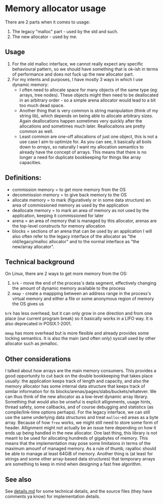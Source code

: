 Memory allocator usage
===

There are 2 parts when it comes to usage:
1. The legacy "malloc" part - used by the std and such.
2. The new allocator - used by me.

## Usage
1. For the old malloc interface, we cannot really expect any specific behavioural pattern, so we should have something that is ok-ish in terms of performance and does not fuck up the new allocator part.
2. For my intents and purposes, I have mostly 3 ways in which I use dynamic memory:
    - I often need to allocate space for many objects of the same type (eg: arrays, tree nodes). These objects might then need to be deallocated in an arbitrary order - so a simple arena allocator would lead to a bit too much dead space.
    - Another thing that is very common is string manipulation (think of my string lib), which depends on being able to allocate arbitrary sizes. Again deallocations happen sometimes very quickly after the allocations and sometimes much later. Reallocaitons are pretty common as well.
    - Least common are one-off allocations of just one object, this is not a use case I aim to optimize for.
As you can see, it basically all boils down to _arrays_, so naturally I want my allocation semantics to already have the concept of arrays. This means that there is no longer a need for duplicate bookkeeping for things like array capacities.

## Definitions:
- commission memory = to get more memory from the OS
- decommission memory = to give back memory to the OS
- allocate memory = to mark (figuratively or in some data structure) an area of commissioned memory as used by the application
- deallocate memory = to mark an area of memory as not used by the application, keeping it commissioned for later
- arena = an area of memory that is managed by this allocator, arenas are the top-level constructs for memory allocation
- blocks = sections of an arena that can be used by an application
I will also often refer to the legacy interface of the allocator as "the old/legacy/malloc allocator" and to the normal interface as "the new/array allocator".

## Technical background
On Linux, there are 2 ways to get more memory from the OS:
1. `brk` - move the end of the process's data segment, effectively changing the amount of dynamic memory available to the process
2. `mmap` - create a mappping between an address range in the process's virtual memory and either a file or some anonymous region of memory the OS gives us

`brk` has less overhead, but it can only grow in one direction and from one place (our current program break) so it basically works in a LIFO way. It is also deprecated in POSIX.1-2001.

`mmap` has more overhead but is more flexible and already provides some locking semantics. It is also the main (and often only) syscall used by other allocator such as jemalloc.

## Other considerations
I talked about how arrays are the main memory consumers. This provides a good opportunity to cut back on the double bookkeeping that takes place usually: the application keeps track of length and capacity, and also the memory allocator has some internal data structure that keeps track of similar information for its blocks/arenas/pages/slabs/buckets/whatever. We can thus think of the new allocator as a low-level dynamic array library. 
Something that would also be unseful is explicit allignments, usage hints, thread safety, some callbacks, and of course debugging and statistics (as compile/link-time options perhaps). 
For the legacy interface, we can still use the same underlying data structures and treat `malloc`-ed areas as a byte array. Because of how `free` works, we might still need to store some form of header. Allignment might not actually be an issue here depending on how it ends up being handled in the new allocator. 
One last thing, this library is not meant to be used for allocating hundreds of gigabytes of memory. This means that the implementation may pose some limitaions in terms of the maximum amounf of managed memory. As a rule of thumb, rayalloc should be able to manage at least 64GiB of memory.
Another thing is (at least for strings and some other array-based data structures) that temporary arrays are something to keep in mind when designing a fast free algorithm.

## See also
See [details.md](details.md) for some technical details, and the source files (they have comments ya know) for implementation details.
